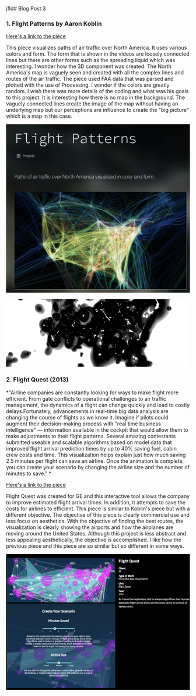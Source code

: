 jfld# Blog Post 3

### 1. Flight Patterns by Aaron Koblin

[Here's a link to the piece](http://www.aaronkoblin.com/project/flight-pattern/)

This piece visualizes paths of air traffic over North America. It uses various colors and form. The form that is shown in the videos are loosely connected lines but there are other forms such as the spreading liquid which was interesting. I wonder how the 3D component was created. The North America's map is vaguely seen and created with all the complex lines and routes of the air traffic. The piece used FAA data that was parsed and plotted with the use of Processing. I wonder if the colors are greatly random. I wish there was more details of the coding and what was his goals to this project. It is interesting how there is no map in the background. The vaguely connected lines create the image of the map without having an underlying map but our perceptions are influence to create the "big picture" which is a map in this case.  

![image1](/images/flightpatterns.png)

![image3](/images/flightpatterns2.png)

### 2. Flight Quest (2013) 
*"Airline companies are constantly looking for ways to make flight more efficient. From gate conflicts to operational challenges to air traffic management, the dynamics of a flight can change quickly and lead to costly delays.Fortunately, advancements in real-time big data analysis are changing the course of flights as we know it. Imagine if pilots could augment their decision-making process with "real time business intelligence" — information available in the cockpit that would allow them to make adjustments to their flight patterns. Several amazing contestants submitted useable and scalable algorithms based on model data that improved flight arrival prediction times by up to 40% saving fuel, cabin crew costs and time. This visualization helps explain just how much saving 2.5 minutes per flight can save an airline. Once the animation is complete, you can create your scenario by changing the airline size and the number of minutes to save." *

[Here's a link to the piece](http://pitchinteractive.com/work/FlightQuest.html)

Flight Quest was created for GE and this interactive tool allows the company to improve estimated flight arrival times. In addition, it attempts to save the costs for airlines to efficient. This piece is similar to Koblin's piece but with a different objective. The objective of this piece is clearly commercial use and less focus on aesthetics. With the objective of finding the best routes, the visualization is clearly showing the airports and how the airplanes are moving around the United States. Although this project is less abstract and less appealing aesthetically, the objective is accomplished. I like how the previous piece and this piece are so similar but so different in some ways. 

![image2](/images/flightquest1.png)